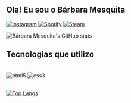 ## Ola! Eu sou o Bárbara Mesquita

[![Instagram](https://img.shields.io/badge/Instagram-E4405F?style=for-the-badge&logo=instagram&logoColor=white)](https://https://www.instagram.com/chris18lima?igsh=dmlrNjBqaWxoN2Zs)
[![Spotify](https://img.shields.io/badge/Spotify-1ED760?&style=for-the-badge&logo=spotify&logoColor=white)](https://open.spotify.com/user/312xmxwgipsouhdepxeyb3giuke4?si=IXcLwON8RMmuVkdm15W18g)
[![Steam](https://img.shields.io/badge/Steam-000000?style=for-the-badge&logo=steam&logoColor=white)](https://steamcommunity.com/id/chris18lima/)

![Bárbara Mesquita's GitHub stats](https://github-readme-stats.vercel.app/api?username=Mesquitabarbara&show_icons=true&theme=dark)

## Tecnologias que utilizo

<div style="display: inline_block"><br/>
 <img align="center" alt="html5" src="https://img.shields.io/badge/HTML5-E34F26?style=for-the-badge&logo=html5&logoColor=white" />
 <img align="center" alt="css3" src="https://img.shields.io/badge/CSS3-1572B6?style=for-the-badge&logo=css3&logoColor=white" />
 </div> <br>
 
 [![Top Langs](https://github-readme-stats.vercel.app/api/top-langs/?username=Mesquitabarbara&layout=compact)](https://github.com/anuraghazra/github-readme-stats)

